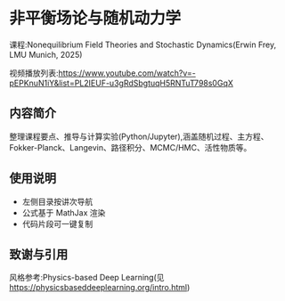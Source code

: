 # 非平衡场论与随机动力学

课程:Nonequilibrium Field Theories and Stochastic Dynamics(Erwin Frey, LMU Munich, 2025)

视频播放列表:<https://www.youtube.com/watch?v=-pEPKnuN1iY&list=PL2IEUF-u3gRdSbgtuqH5RNTuT798s0GqX>

## 内容简介
整理课程要点、推导与计算实验(Python/Jupyter),涵盖随机过程、主方程、Fokker-Planck、Langevin、路径积分、MCMC/HMC、活性物质等。

## 使用说明
- 左侧目录按讲次导航
- 公式基于 MathJax 渲染
- 代码片段可一键复制

## 致谢与引用
风格参考:Physics-based Deep Learning(见 https://physicsbaseddeeplearning.org/intro.html)

